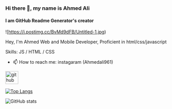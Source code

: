 ### Hi there 👋, my name is Ahmed Ali
#### I am GitHub Readme Generator's creator
![https://i.postimg.cc/BvMd9dFB/Untitled-1.jpg)

Hey, I'm Ahmed Web and Mobile Developer, 
Proficient in html/css/javascript

Skills: JS / HTML / CSS

- 📫 How to reach me: instagaram (Ahmedali961) 


[<img src='https://cdn.jsdelivr.net/npm/simple-icons@3.0.1/icons/github.svg' alt='github' height='40'>](https://github.com/AhmedAli62)  

[![Top Langs](https://github-readme-stats.vercel.app/api/top-langs/?username=AhmedAli62)](https://github.com/anuraghazra/github-readme-stats)

![GitHub stats](https://github-readme-stats.vercel.app/api?username=AhmedAli62&show_icons=true)  


